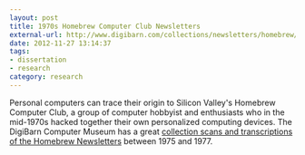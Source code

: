 ```yaml
---
layout: post
title: 1970s Homebrew Computer Club Newsletters
external-url: http://www.digibarn.com/collections/newsletters/homebrew/
date: 2012-11-27 13:14:37
tags:
- dissertation
- research
category: research
---
```

Personal computers can trace their origin to Silicon Valley's Homebrew Computer Club, a group of computer hobbyist and enthusiasts who in the mid-1970s hacked together their own personalized computing devices. The DigiBarn Computer Museum has a great [collection scans and transcriptions of the Homebrew Newsletters](http://www.digibarn.com/collections/newsletters/homebrew/) between 1975 and 1977.